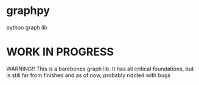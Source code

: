 # graphpy
python graph lib

# WORK IN PROGRESS

WARNING!! This is a barebones graph lib. It has all critical foundations, but is still far from finished and as of now, probably riddled with bugs
